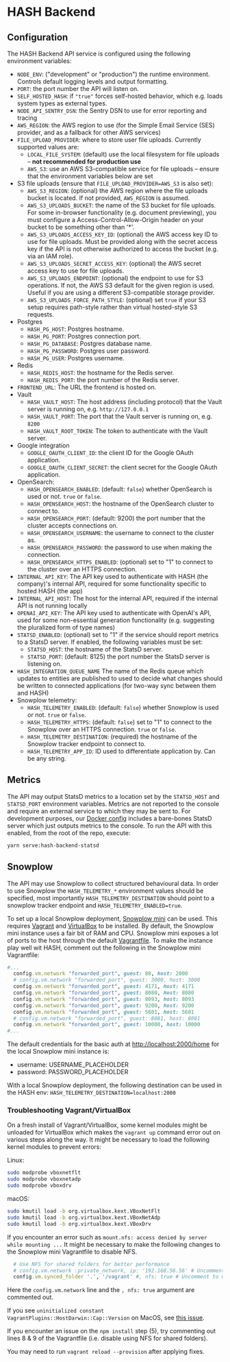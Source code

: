 # HASH Backend

## Configuration

The HASH Backend API service is configured using the following environment variables:

- `NODE_ENV`: ("development" or "production") the runtime environment. Controls
  default logging levels and output formatting.
- `PORT`: the port number the API will listen on.
- `SELF_HOSTED_HASH`: if `"true"` forces self-hosted behavior, which e.g. loads system types as external types.
- `NODE_API_SENTRY_DSN`: the Sentry DSN to use for error reporting and tracing
- `AWS_REGION`: the AWS region to use (for the Simple Email Service (SES) provider, and as a fallback for other AWS services)
- `FILE_UPLOAD_PROVIDER`: where to store user file uploads. Currently supported values are:
  - `LOCAL_FILE_SYSTEM`: (default) use the local filesystem for file uploads – **not recommended for production use**
  - `AWS_S3`: use an AWS S3-compatible service for file uploads – ensure that the environment variables below are set
- S3 file uploads (ensure that `FILE_UPLOAD_PROVIDER=AWS_S3` is also set):
  - `AWS_S3_REGION`: (optional) the AWS region where the file uploads bucket is located. If not
    provided, `AWS_REGION` is assumed.
  - `AWS_S3_UPLOADS_BUCKET`: the name of the S3 bucket for file uploads. For some in-browser functionality (e.g. document previewing), you must configure a Access-Control-Allow-Origin header on your bucket to be something other than '\*'.
  - `AWS_S3_UPLOADS_ACCESS_KEY_ID`: (optional) the AWS access key ID to use for file uploads. Must be provided along with the secret access key if the API is not otherwise authorized to access the bucket (e.g. via an IAM role).
  - `AWS_S3_UPLOADS_SECRET_ACCESS_KEY`: (optional) the AWS secret access key to use for file uploads.
  - `AWS_S3_UPLOADS_ENDPOINT`: (optional) the endpoint to use for S3 operations. If not, the AWS S3 default for the given region is used. Useful if you are using a different S3-compatible storage provider.
  - `AWS_S3_UPLOADS_FORCE_PATH_STYLE`: (optional) set `true` if your S3 setup requires path-style rather than virtual hosted-style S3 requests.
- Postgres
  - `HASH_PG_HOST`: Postgres hostname.
  - `HASH_PG_PORT`: Postgres connection port.
  - `HASH_PG_DATABASE`: Postgres database name.
  - `HASH_PG_PASSWORD`: Postgres user password.
  - `HASH_PG_USER`: Postgres username.
- Redis
  - `HASH_REDIS_HOST`: the hostname for the Redis server.
  - `HASH_REDIS_PORT`: the port number of the Redis server.
- `FRONTEND_URL`: The URL the frontend is hosted on.
- Vault
  - `HASH_VAULT_HOST`: The host address (including protocol) that the Vault server is running on, e.g. `http://127.0.0.1`
  - `HASH_VAULT_PORT`: The port that the Vault server is running on, e.g. `8200`
  - `HASH_VAULT_ROOT_TOKEN`: The token to authenticate with the Vault server.
- Google integration
  - `GOOGLE_OAUTH_CLIENT_ID`: the client ID for the Google OAuth application.
  - `GOOGLE_OAUTH_CLIENT_SECRET`: the client secret for the Google OAuth application.
- OpenSearch:
  - `HASH_OPENSEARCH_ENABLED`: (default: `false`) whether OpenSearch is used or not. `true` or `false`.
  - `HASH_OPENSEARCH_HOST`: the hostname of the OpenSearch cluster to connect to.
  - `HASH_OPENSEARCH_PORT`: (default: 9200) the port number that the cluster accepts
    connections on.
  - `HASH_OPENSEARCH_USERNAME`: the username to connect to the cluster as.
  - `HASH_OPENSEARCH_PASSWORD`: the password to use when making the connection.
  - `HASH_OPENSEARCH_HTTPS_ENABLED`: (optional) set to "1" to connect to the cluster
    over an HTTPS connection.
- `INTERNAL_API_KEY`: The API key used to authenticate with HASH (the company)'s internal API, required for some functionality specific to hosted HASH (the app)
- `INTERNAL_API_HOST`: The host for the internal API, required if the internal API is not running locally
- `OPENAI_API_KEY`: The API key used to authenticate with OpenAI's API, used for some non-essential generation functionality (e.g. suggesting the pluralized form of type names)
- `STATSD_ENABLED`: (optional) set to "1" if the service should report metrics to a
  StatsD server. If enabled, the following variables must be set:
  - `STATSD_HOST`: the hostname of the StatsD server.
  - `STATSD_PORT`: (default: 8125) the port number the StatsD server is listening on.
- `HASH_INTEGRATION_QUEUE_NAME` The name of the Redis queue which updates to entities are published to used to decide what changes should be written to connected applications (for two-way sync between them and HASH)
- Snowplow telemetry:
  - `HASH_TELEMETRY_ENABLED`: (default: `false`) whether Snowplow is used or not. `true` or `false`.
  - `HASH_TELEMETRY_HTTPS`: (default: `false`) set to "1" to connect to the Snowplow over an HTTPS connection. `true` or `false`.
  - `HASH_TELEMETRY_DESTINATION`: (required) the hostname of the Snowplow tracker endpoint to connect to.
  - `HASH_TELEMETRY_APP_ID`: ID used to differentiate application by. Can be any string.

## Metrics

The API may output StatsD metrics to a location set by the `STATSD_HOST` and
`STATSD_PORT` environment variables. Metrics are not reported to the console
and require an external service to which they may be sent to. For development
purposes, our [Docker config](../../infra/docker/README.md) includes a bare-bones StatsD server which just outputs metrics to the console. To run the API with
this enabled, from the root of the repo, execute:

```sh
yarn serve:hash-backend-statsd
```

## Snowplow

The API may use Snowplow to collect structured behavioural data. In order to use Snowplow
the `HASH_TELEMETRY_*` environment values should be specified, most importantly
`HASH_TELEMETRY_DESTINATION` should point to a snowplow tracker endpoint and
`HASH_TELEMETRY_ENABLED=true`.

To set up a local Snowplow deployment, [Snowplow mini](https://github.com/snowplow/snowplow-mini) can be used. This requires [Vagrant](https://www.vagrantup.com/) and [VirtualBox](https://www.virtualbox.org/) to be installed.
By default, the Snowplow mini instance uses a fair bit of RAM and CPU.
Snowplow mini exposes a lot of ports to the host through the default [Vagrantfile](https://github.com/snowplow/snowplow-mini/blob/f7dbf73f1e3ba589d2dd1d8b94589c4f610dba1f/Vagrantfile). To make the instance play well wit HASH, comment out the following in the Snowplow mini Vagrantfile:

```ruby
#...
  config.vm.network "forwarded_port", guest: 80, host: 2000
  # config.vm.network "forwarded_port", guest: 3000, host: 3000
  config.vm.network "forwarded_port", guest: 4171, host: 4171
  config.vm.network "forwarded_port", guest: 8080, host: 8080
  config.vm.network "forwarded_port", guest: 8093, host: 8093
  config.vm.network "forwarded_port", guest: 9200, host: 9200
  config.vm.network "forwarded_port", guest: 5601, host: 5601
  # config.vm.network "forwarded_port", guest: 8081, host: 8081
  config.vm.network "forwarded_port", guest: 10000, host: 10000
#...
```

The default credentials for the basic auth at [http://localhost:2000/home](http://localhost:2000/home) for the local Snowplow mini instance is:

- username: USERNAME_PLACEHOLDER
- password: PASSWORD_PLACEHOLDER

With a local Snowplow deployment, the following destination can be used in the HASH env:
`HASH_TELEMETRY_DESTINATION=localhost:2000`

### Troubleshooting Vagrant/VirtualBox

On a fresh install of Vagrant/VirtualBox, some kernel modules might be unloaded for VirtualBox
which makes the `vagrant up` command error out on various steps along the way.
It might be necessary to load the following kernel modules to prevent errors:

Linux:

```sh
sudo modprobe vboxnetflt
sudo modprobe vboxnetadp
sudo modprobe vboxdrv
```

macOS:

```sh
sudo kmutil load -b org.virtualbox.kext.VBoxNetFlt
sudo kmutil load -b org.virtualbox.kext.VBoxNetAdp
sudo kmutil load -b org.virtualbox.kext.VBoxDrv
```

If you encounter an error such as
`mount.nfs: access denied by server while mounting ...`
It might be necessary to make the following changes to the Snowplow mini Vagrantfile to disable NFS.

```ruby
  # Use NFS for shared folders for better performance
  # config.vm.network :private_network, ip: '192.168.56.56' # Uncomment to use NFS
  config.vm.synced_folder '.', '/vagrant' #, nfs: true # Uncomment to use NFS
```

Here the `config.vm.network` line and the `, nfs: true` argument are commented out.

If you see `uninitialized constant VagrantPlugins::HostDarwin::Cap::Version` on MacOS, see [this issue](https://github.com/hashicorp/vagrant/issues/12583).

If you encounter an issue on the `npm install` step (5), try commenting out lines 8 & 9 of the Vagrantfile (i.e. disable using NFS for shared folders).

You may need to run `vagrant reload --provision` after applying fixes.
